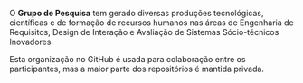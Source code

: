 O **Grupo de Pesquisa** tem gerado diversas produções tecnológicas, científicas e de formação de recursos humanos nas áreas de Engenharia de Requisitos, Design de Interação e Avaliação de Sistemas Sócio-técnicos Inovadores.

Esta organização no GitHub é usada para colaboração entre os participantes, mas a maior parte dos repositórios é mantida privada.
